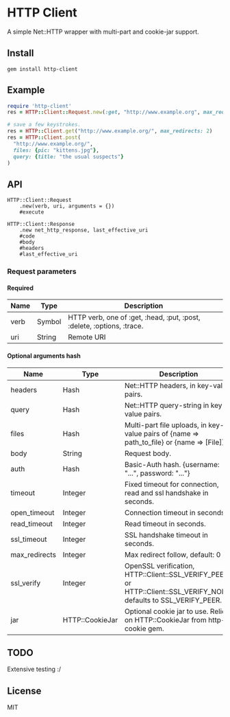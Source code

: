 # HTTP Client

A simple Net::HTTP wrapper with multi-part and cookie-jar support.

## Install

```
gem install http-client
```

## Example

```ruby
require 'http-client'
res = HTTP::Client::Request.new(:get, "http://www.example.org", max_redirects: 2).execute

# save a few keystrokes.
res = HTTP::Client.get("http://www.example.org/", max_redirects: 2)
res = HTTP::Client.post(
  "http://www.example.org/",
  files: {pic: "kittens.jpg"},
  query: {title: "the usual suspects"}
)
```

## API

```
HTTP::Client::Request
    .new(verb, uri, arguments = {})
    #execute

HTTP::Client::Response
    .new net_http_response, last_effective_uri
    #code
    #body
    #headers
    #last_effective_uri
```

### Request parameters

#### Required

| Name | Type | Description |
|------|------|-------------|
| verb | Symbol | HTTP verb, one of :get, :head, :put, :post, :delete, :options, :trace. |
| uri | String | Remote URI |

#### Optional arguments hash

| Name | Type | Description |
|------|------|-------------|
| headers | Hash | Net::HTTP headers, in key-value pairs. |
| query | Hash | Net::HTTP query-string in key-value pairs. |
| files | Hash | Multi-part file uploads, in key-value pairs of {name => path_to_file} or {name => [File]} |
| body | String | Request body. |
| auth | Hash | Basic-Auth hash. {username: "...", password: "..."} |
| timeout | Integer | Fixed timeout for connection, read and ssl handshake in seconds. |
| open_timeout | Integer | Connection timeout in seconds. |
| read_timeout | Integer | Read timeout in seconds. |
| ssl_timeout | Integer | SSL handshake timeout in seconds. |
| max_redirects | Integer | Max redirect follow, default: 0 |
| ssl_verify | Integer | OpenSSL verification, HTTP::Client::SSL_VERIFY_PEER or HTTP::Client::SSL_VERIFY_NONE, defaults to SSL_VERIFY_PEER. |
| jar | HTTP::CookieJar | Optional cookie jar to use. Relies on HTTP::CookieJar from http-cookie gem. |

## TODO

Extensive testing :/

## License

MIT
